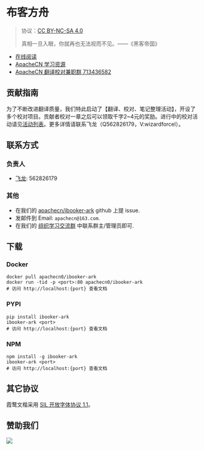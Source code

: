 <!--
    需要填充的占位符：
    
    README.md
    
        布客方舟：文档中文名
        {nameEn}：文档英文名
        {urlEn}：文档原始链接
        iark：域名前缀
        飞龙：负责人名称
        wizardforcel：负责人 Github 用户名
        562826179：负责人 QQ
        ibooker-ark：ApacheCN 的 Github 仓库名称
        ibooker-ark：DockerHub 仓库名称
        ibooker-ark：PYPI 包名称
        ibooker-ark：NPM 包名称
    
    CNAME
    
        iark：域名前缀

    index.html
    
        布客方舟：文档中文名
        #4051b5：显示颜色
        ibooker-ark：ApacheCN 的 Github 仓库名称

    asset/docsify-apachecn-footer.js
    
        ibooker-ark：ApacheCN 的 Github 仓库名称
-->

# 布客方舟

> 协议：[CC BY-NC-SA 4.0](http://creativecommons.org/licenses/by-nc-sa/4.0/)
> 
> 真相一旦入眼，你就再也无法视而不见。——《黑客帝国》

* [在线阅读](https://iark.apachecn.org)
* [ApacheCN 学习资源](http://docs.apachecn.org/)
* [ApacheCN 翻译校对兼职群 713436582](https://jq.qq.com/?_wv=1027&k=VSNtgpjb)

## 贡献指南

为了不断改进翻译质量，我们特此启动了【翻译、校对、笔记整理活动】，开设了多个校对项目。贡献者校对一章之后可以领取千字2\~4元的奖励。进行中的校对活动请见[活动列表](https://home.apachecn.org/#/docs/activity/docs-activity)。更多详情请联系飞龙（Q562826179，V:wizardforcel）。

## 联系方式

### 负责人

* [飞龙](https://github.com/wizardforcel): 562826179

### 其他

*   在我们的 [apachecn/ibooker-ark](https://github.com/apachecn/ibooker-ark) github 上提 issue.
*   发邮件到 Email: `apachecn@163.com`.
*   在我们的 [组织学习交流群](https://www.apachecn.org/#/docs/join) 中联系群主/管理员即可.

## 下载

### Docker

```
docker pull apachecn0/ibooker-ark
docker run -tid -p <port>:80 apachecn0/ibooker-ark
# 访问 http://localhost:{port} 查看文档
```

### PYPI

```
pip install ibooker-ark
ibooker-ark <port>
# 访问 http://localhost:{port} 查看文档
```

### NPM

```
npm install -g ibooker-ark
ibooker-ark <port>
# 访问 http://localhost:{port} 查看文档
```

## 其它协议

霞鹜文楷采用 [SIL 开放字体协议 1.1](https://github.com/lxgw/LxgwWenKai/blob/main/SIL_Open_Font_License_1.1.txt)。

## 赞助我们

![](http://data.apachecn.org/img/about/donate.jpg)
